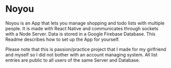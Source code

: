 # Noyou

Noyou is an App that lets you manage shopping and todo lists with multiple people. It is made with React Native and communicates through sockets with a Node Server. Data is stored in a Google Firebase Database. This Readme describes how to set up the App for yourself.

Please note that this is passion/practice project that I made for my girlfriend and myself so I did not bother with an account managing system. All list entries  are public to all users of the same Server and Database. 